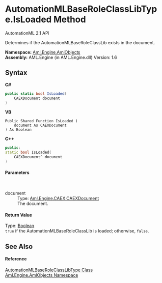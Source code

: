 # AutomationMLBaseRoleClassLibType.IsLoaded Method 
AutomationML 2.1 API 

Determines if the AutomationMLBaseRoleClassLib exists in the document.

**Namespace:**&nbsp;<a href="N_Aml_Engine_AmlObjects">Aml.Engine.AmlObjects</a><br />**Assembly:**&nbsp;AML.Engine (in AML.Engine.dll) Version: 1.6

## Syntax

**C#**<br />
``` C#
public static bool IsLoaded(
	CAEXDocument document
)
```

**VB**<br />
``` VB
Public Shared Function IsLoaded ( 
	document As CAEXDocument
) As Boolean
```

**C++**<br />
``` C++
public:
static bool IsLoaded(
	CAEXDocument^ document
)
```


#### Parameters
&nbsp;<dl><dt>document</dt><dd>Type: <a href="T_Aml_Engine_CAEX_CAEXDocument">Aml.Engine.CAEX.CAEXDocument</a><br />The document.</dd></dl>

#### Return Value
Type: <a href="https://docs.microsoft.com/dotnet/api/system.boolean" target="_parent" rel="noopener noreferrer">Boolean</a><br />`true` if the AutomationMLBaseRoleClassLib is loaded; otherwise, `false`.

## See Also


#### Reference
<a href="T_Aml_Engine_AmlObjects_AutomationMLBaseRoleClassLibType">AutomationMLBaseRoleClassLibType Class</a><br /><a href="N_Aml_Engine_AmlObjects">Aml.Engine.AmlObjects Namespace</a><br />